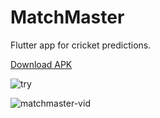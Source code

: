# MatchMaster
 Flutter app for cricket predictions. 

 <a href="https://github.com/chiragferwani/MatchMaster/tree/main/APK" class="button">Download APK</a>

 ![try](https://github.com/user-attachments/assets/78d6f305-cb01-4a22-83c2-fa8869d024c0)
 
 ![matchmaster-vid](https://github.com/chiragferwani/MatchMaster/assets/99381741/1d3d6550-cb54-43cd-a62e-bfd0c4fefb00)

